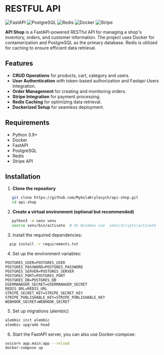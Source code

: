 # RESTFUL API

![FastAPI](https://img.shields.io/badge/FastAPI-005571?style=for-the-badge&logo=fastapi)
![PostgreSQL](https://img.shields.io/badge/PostgreSQL-316192?style=for-the-badge&logo=postgresql&logoColor=white)
![Redis](https://img.shields.io/badge/Redis-d82c0f?style=for-the-badge&logo=redis&logoColor=white)
![Docker](https://img.shields.io/badge/Docker-2496ED?style=for-the-badge&logo=docker&logoColor=white)
![Stripe](https://img.shields.io/badge/Stripe-008C54?style=for-the-badge&logo=stripe&logoColor=white)

**API Shop** is a FastAPI-powered RESTful API for managing a shop's inventory, orders, and customer information. The
project uses Docker for containerization and PostgreSQL as the primary database. Redis is utilized for caching to ensure
efficient data retrieval.

## Features

- **CRUD Operations** for products, cart, category and users.
- **User Authentication** with token-based authorization and Fastapi-Users Integration.
- **Order Management** for creating and monitoring orders.
- **Stripe Integration** for payment processing.
- **Redis Caching** for optimizing data retrieval.
- **Dockerized Setup** for seamless deployment.

## Requirements

- Python 3.9+
- Docker
- FastAPI
- PostgreSQL
- Redis
- Stripe API

## Installation

1. **Clone the repository**

```bash
   git clone https://github.com/MykolaKrylevych/api-shop.git
   cd api-shop
```

2. **Create a virtual environment (optional but recommended)**

```bash 
   python3 -m venv venv
   source venv/bin/activate  # On Windows use `venv\Scripts\activate`
```

3. Install the required dependencies:

```bash
  pip install -r requirements.txt
```
4. Set up the environment variables:
```dotenv
POSTGRES_USER=POSTGRES_USER
POSTGRES_PASSWORD=POSTGRES_PASSWORD
POSTGRES_SERVER=POSTGRES_SERVER
POSTGRES_PORT=POSTGRES_PORT
POSTGRES_DB=POSTGRES_DB
USERMANAGER_SECRET=USERMANAGER_SECRET
REDIS_URL=REDIS_URL
STRIPE_SECRET_KEY=STRIPE_SECRET_KEY
STRIPE_PUBLISHABLE_KEY=STRIPE_PUBLISHABLE_KEY
WEBHOOK_SECRET=WEBHOOK_SECRET
```
5. Set up migrations (alembic)
```bash
alembic init alembic
alembic upgrade head
```
6. Start the FastAPI server, you can also use Docker-compose:
```bash
uvicorn app.main:app --reload
docker-compose up
```